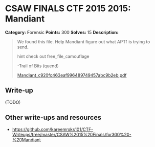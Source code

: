 # CSAW FINALS CTF 2015 2015: Mandiant

**Category:** Forensic
**Points:** 300
**Solves:** 15
**Description:**

> We found this file. Help Mandiant figure out what APT1 is trying to send.
> 
> hint check out free_file_camouflage
> 
> -Trail of Bits (quend)
> 
> [Mandiant_c920fc463eaf996489749457abc9b2eb.pdf](./Mandiant_c920fc463eaf996489749457abc9b2eb.pdf)

## Write-up

(TODO)

## Other write-ups and resources

* <https://github.com/kareemroks101/CTF-Writeups/tree/master/CSAW%2015%20Finals/for300%20-%20Mandiant>
